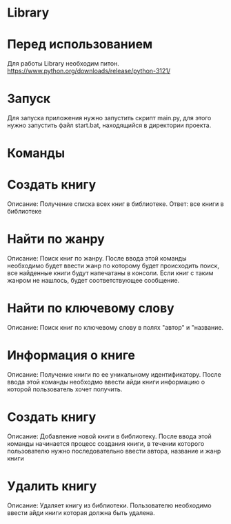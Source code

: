 # Library

# Перед использованием

Для работы Library необходим питон. https://www.python.org/downloads/release/python-3121/

# Запуск

Для запуска приложения нужно запустить скрипт main.py,
для этого нужно запустить файл start.bat, находящийся в 
директории проекта.

# Команды

# Создать книгу

Описание: Получение списка всех книг в библиотеке.
Ответ: все книги в библиотеке

# Найти по жанру
Описание: Поиск книг по жанру.
После ввода этой команды необходимо будет ввести 
жанр по которому будет происходить поиск,
все найденные книги будут напечатаны в консоли.
Если книг с таким жанром не нашлось, будет соответствующее сообщение.

# Найти по ключевому слову
Описание: Поиск книг по ключевому слову в полях "автор" и "название.

# Информация о книге
Описание: Получение книги по ее уникальному идентификатору.
После ввода этой команды необходмо ввести айди книги
информацию о которой пользователь хочет получить.

# Создать книгу
Описание: Добавление новой книги в библиотеку.
После ввода этой команды начинается процесс создания книги,
в течении которого пользователю нужно последовательно ввести
автора, название и жанр книги

# Удалить книгу
Описание: Удаляет книгу из библиотеки.
Пользователю необходимо ввести айди книги которая должна быть удалена.
